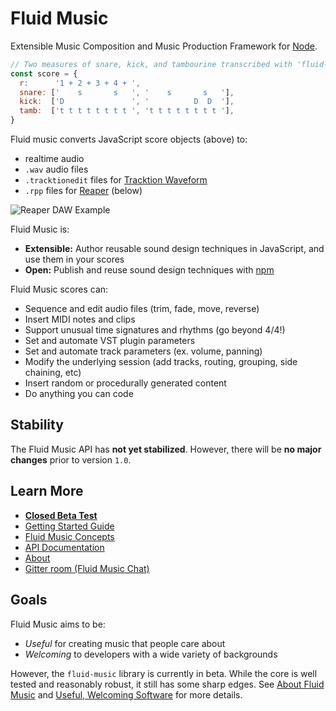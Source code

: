 # Fluid Music

Extensible Music Composition and Music Production Framework for [Node](https://nodejs.org).

```javascript
// Two measures of snare, kick, and tambourine transcribed with 'fluid-music'
const score = {
  r:      '1 + 2 + 3 + 4 + ',
  snare: ['    s       s   ', '    s       s   '],
  kick:  ['D               ', '          D  D  '],
  tamb:  ['t t t t t t t t ', 't t t t t t t t '],
}
```

Fluid music converts JavaScript score objects (above) to:

- realtime audio
- `.wav` audio files
- `.tracktionedit` files for [Tracktion Waveform](https://www.tracktion.com/products/waveform-pro)
- `.rpp` files for [Reaper](https://reaper.fm) (below)

![Reaper DAW Example](https://user-images.githubusercontent.com/1512520/102311683-4baa3b80-3f3b-11eb-87d1-85f4909afb0a.png)

Fluid Music is:
- **Extensible:** Author reusable sound design techniques in JavaScript, and use them in your scores
- **Open:** Publish and reuse sound design techniques with [npm](https://npmjs.com)

Fluid Music scores can:
- Sequence and edit audio files (trim, fade, move, reverse)
- Insert MIDI notes and clips
- Support unusual time signatures and rhythms (go beyond 4/4!)
- Set and automate VST plugin parameters
- Set and automate track parameters (ex. volume, panning)
- Modify the underlying session (add tracks, routing, grouping, side chaining, etc)
- Insert random or procedurally generated content
- Do anything you can code

## Stability

The Fluid Music API has **not yet stabilized**. However, there will be **no major changes** prior to version `1.0`.

## Learn More

- **[Closed Beta Test](https://web.media.mit.edu/~holbrow/project/fluid-music-beta/)**
- [Getting Started Guide](https://github.com/CharlesHolbrow/fluid-music/blob/main/docs/getting-started.md)
- [Fluid Music Concepts](https://github.com/CharlesHolbrow/fluid-music/blob/main/docs/concepts.md)
- [API Documentation](https://fluid-music.github.io/modules.html)
- [About](https://github.com/CharlesHolbrow/fluid-music/blob/main/docs/about.md)
- [Gitter room (Fluid Music Chat)](https://gitter.im/fluid-music/community)

## Goals

Fluid Music aims to be:
- *Useful* for creating music that people care about
- *Welcoming* to developers with a wide variety of backgrounds

However, the `fluid-music` library is currently in beta. While the core is well tested and reasonably robust, it still has some sharp edges. See [About Fluid Music](https://github.com/CharlesHolbrow/fluid-music/blob/main/docs/about.md) and [Useful, Welcoming Software](https://web.media.mit.edu/~holbrow/post/useful-welcoming-software/) for more details.
